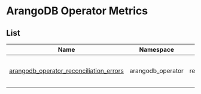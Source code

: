 # ArangoDB Operator Metrics

## List

|                                                     Name                                                     |     Namespace     |     Group      |  Type   | Description                                     |
|:------------------------------------------------------------------------------------------------------------:|:-----------------:|:--------------:|:-------:|:------------------------------------------------|
| [arangodb_operator_reconciliation_errors](docs/generated/metrics/arangodb_operator_reconciliation_errors.md) | arangodb_operator | reconciliation | Counter | Counter of ArangoOperator Reconciliation errors |
